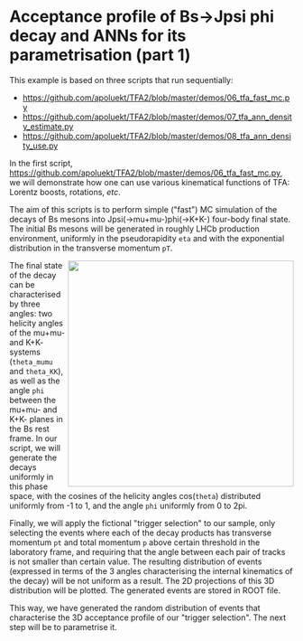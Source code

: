 # Acceptance profile of Bs->Jpsi phi decay and ANNs for its parametrisation (part 1)

This example is based on three scripts that run sequentially: 
   * https://github.com/apoluekt/TFA2/blob/master/demos/06_tfa_fast_mc.py
   * https://github.com/apoluekt/TFA2/blob/master/demos/07_tfa_ann_density_estimate.py
   * https://github.com/apoluekt/TFA2/blob/master/demos/08_tfa_ann_density_use.py

In the first script, https://github.com/apoluekt/TFA2/blob/master/demos/06_tfa_fast_mc.py, we will demonstrate how one can use various kinematical functions of TFA: Lorentz boosts, rotations, _etc_. 

The aim of this scripts is to perform simple ("fast") MC simulation of the decays of Bs mesons into Jpsi(->mu+mu-)phi(->K+K-) four-body final state. The initial Bs mesons will be generated in roughly LHCb production environment, uniformly in the pseudorapidity `eta` and with the exponential distribution in the transverse momentum `pT`. 

<img src="https://www.researchgate.net/profile/Amol_Dighe2/publication/45934706/figure/fig1/AS:669398557790229@1536608461930/The-description-of-the-angles-th-m-K-and-ph-in-the-angular-distribution-of-B-K.png" width="400" align="right">The final state of the decay can be characterised by three angles: two helicity angles of the mu+mu- and K+K- systems (`theta_mumu` and `theta_KK`), as well as the angle `phi` between the mu+mu- and K+K- planes in the Bs rest frame. In our script, we will generate the decays uniformly in this phase space, with the cosines of the helicity angles cos(`theta`) distributed uniformly from -1 to 1, and the angle `phi` uniformly from 0 to 2pi. 

Finally, we will apply the fictional "trigger selection" to our sample, only selecting the events where each of the decay products has transverse momentum `pt` and total momentum `p` above certain threshold in the laboratory frame, and requiring that the angle between each pair of tracks is not smaller than certain value. The resulting distribution of events (expressed in terms of the 3 angles characterising the internal kinematics of the decay) will be not uniform as a result. The 2D projections of this 3D distribution will be plotted. The generated events are stored in ROOT file. 

This way, we have generated the random distribution of events that characterise the 3D acceptance profile of our "trigger selection". The next step will be to parametrise it. 
